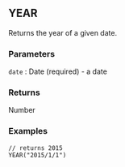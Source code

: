 ## YEAR

Returns the year of a given date.

### Parameters
`date` : Date (required) - a date

### Returns
Number

### Examples
```
// returns 2015
YEAR("2015/1/1")
```